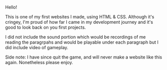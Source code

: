 Hello!

This is one of my first websites I made, using HTML & CSS. Although it's cringey, I'm proud of how far I came in my development journey and it's good to look back on you first projects.

I did not include the sound portion which would be recordings of me reading the paragrpahs and would be playable under each paragraph but I did include video of gameplay.



Side note:
I have since quit the game, and will never make a website like this again. Nonetheless please enjoy.
